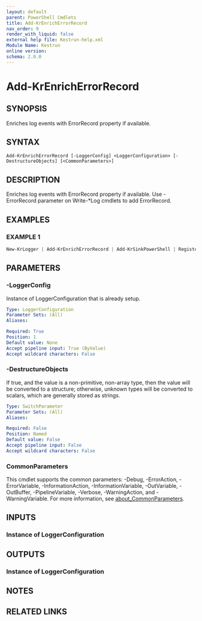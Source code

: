 ```yaml
---
layout: default
parent: PowerShell Cmdlets
title: Add-KrEnrichErrorRecord
nav_order: 9
render_with_liquid: false
external help file: Kestrun-help.xml
Module Name: Kestrun
online version:
schema: 2.0.0
---
```


# Add-KrEnrichErrorRecord

## SYNOPSIS
Enriches log events with ErrorRecord property if available.

## SYNTAX

```
Add-KrEnrichErrorRecord [-LoggerConfig] <LoggerConfiguration> [-DestructureObjects] [<CommonParameters>]
```

## DESCRIPTION
Enriches log events with ErrorRecord property if available.
Use -ErrorRecord parameter on Write-*Log cmdlets to add ErrorRecord.

## EXAMPLES

### EXAMPLE 1
```powershell
New-KrLogger | Add-KrEnrichErrorRecord | Add-KrSinkPowerShell | Register-KrLogger
```

## PARAMETERS

### -LoggerConfig
Instance of LoggerConfiguration that is already setup.

```yaml
Type: LoggerConfiguration
Parameter Sets: (All)
Aliases:

Required: True
Position: 1
Default value: None
Accept pipeline input: True (ByValue)
Accept wildcard characters: False
```

### -DestructureObjects
If true, and the value is a non-primitive, non-array type, then the value will be converted to a structure; otherwise, unknown types will be converted to scalars, which are generally stored as strings.

```yaml
Type: SwitchParameter
Parameter Sets: (All)
Aliases:

Required: False
Position: Named
Default value: False
Accept pipeline input: False
Accept wildcard characters: False
```

### CommonParameters
This cmdlet supports the common parameters: -Debug, -ErrorAction, -ErrorVariable, -InformationAction, -InformationVariable, -OutVariable, -OutBuffer, -PipelineVariable, -Verbose, -WarningAction, and -WarningVariable. For more information, see [about_CommonParameters](http://go.microsoft.com/fwlink/?LinkID=113216).

## INPUTS

### Instance of LoggerConfiguration
## OUTPUTS

### Instance of LoggerConfiguration
## NOTES

## RELATED LINKS

